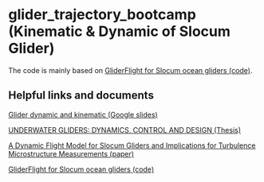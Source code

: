 # glider_trajectory_bootcamp (Kinematic & Dynamic of Slocum Glider)
The code is mainly based on [GliderFlight for Slocum ocean gliders (code)](https://gliderflight.readthedocs.io/en/latest/readme.html).


## Helpful links and documents 
[Glider dynamic and kinematic (Google slides)](https://docs.google.com/presentation/d/1ZoWUVIz8ui_Dn70IyTKe48IgICiGGMTfywm1vR88lHo/edit?usp=sharing)

[UNDERWATER GLIDERS: DYNAMICS, CONTROL AND DESIGN (Thesis)](https://naomi.princeton.edu/wp-content/uploads/sites/744/2021/03/jggraver-thesis-4-11-05.pdf)

[A Dynamic Flight Model for Slocum Gliders and Implications for Turbulence Microstructure Measurements (paper)](https://journals.ametsoc.org/view/journals/atot/36/2/jtech-d-18-0168.1.xml)

[GliderFlight for Slocum ocean gliders (code)](https://gliderflight.readthedocs.io/en/latest/readme.html)
